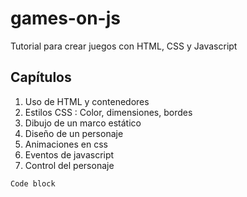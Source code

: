 # games-on-js
Tutorial para crear juegos con HTML, CSS y Javascript

## Capítulos

1. Uso de HTML y contenedores
2. Estilos CSS : Color, dimensiones, bordes
3. Dibujo de un marco estático
4. Diseño de un personaje
5. Animaciones en css
6. Eventos de javascript
7. Control del personaje

```
Code block
```
